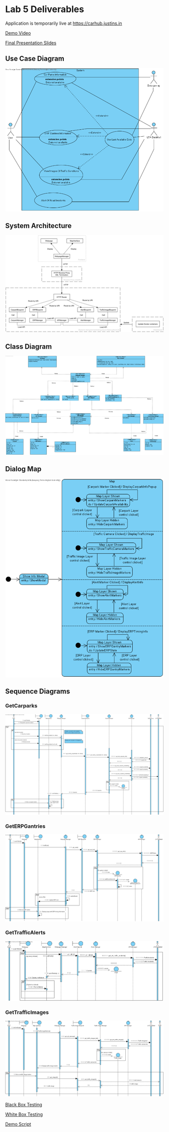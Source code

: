 # Lab 5 Deliverables

Application is temporarily live at https://carhub.justins.in

[Demo Video](https://www.youtube.com/watch?v=9F5SXTKHSfc)

[Final Presentation Slides](<Lab5 Presentation.pdf>)

## Use Case Diagram
![](<Use Case Diagram.png>)

## System Architecture
![](<System Architecture.png>)

## Class Diagram
![](<Class Diagram.png>)

## Dialog Map
![](DialogMap.png)

## Sequence Diagrams
### GetCarparks
![](<Sequence Diagrams/GetCarparks.png>)

### GetERPGantries
![](<Sequence Diagrams/GetERPGantries.png>)

### GetTrafficAlerts
![](<Sequence Diagrams/GetTrafficAlerts.png>)

### GetTrafficImages
![](<Sequence Diagrams/GetTrafficImages.png>)

[Black Box Testing](<Test Cases/Black Box Testing.pdf>)

[White Box Testing](<Test Cases/White Box Testing.pdf>)

[Demo Script](Demo_Script.pdf)
